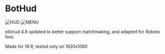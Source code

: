 # BotHud

![HUD](https://i.imgur.com/mDEfwI1.jpg)
![MENU](https://i.imgur.com/XLLSTZC.jpg)

ellshud 4.8 updated to better support matchmaking, and adapted for Roboto font.

Made for 16:9, tested only on 1920x1080